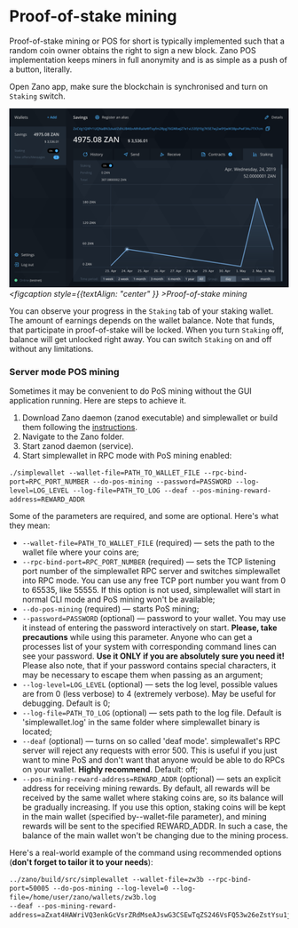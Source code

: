 # Proof-of-stake mining

Proof-of-stake mining or POS for short is typically implemented such that a random coin owner obtains the right to sign a new block. Zano POS implementation keeps miners in full anonymity and is as simple as a push of a button, literally.

Open Zano app, make sure the blockchain is synchronised and turn on `Staking` switch.

![alt proof-of-stake-mining](../../static/img/mine/proof-of-stake-mining/proof-of-stake-mining.png "proof-of-stake-mining")*<figcaption style={{textAlign: "center" }} >Proof-of-stake mining</figcaption>*

You can observe your progress in the `Staking` tab of your staking wallet. The amount of earnings depends on the wallet balance. Note that funds, that participate in proof-of-stake will be locked. When you turn `Staking` off, balance will get unlocked right away. You can switch `Staking` on and off without any limitations.

### Server mode POS mining

Sometimes it may be convenient to do PoS mining without the GUI application running. Here are steps to achieve it.

1. Download Zano daemon (zanod executable) and simplewallet or build them following the [instructions](https://github.com/hyle-team/zano/blob/master/README.md).
2. Navigate to the Zano folder.
3. Start zanod daemon (service).
4. Start simplewallet in RPC mode with PoS mining enabled:

```
./simplewallet --wallet-file=PATH_TO_WALLET_FILE --rpc-bind-port=RPC_PORT_NUMBER --do-pos-mining --password=PASSWORD --log-level=LOG_LEVEL --log-file=PATH_TO_LOG --deaf --pos-mining-reward-address=REWARD_ADDR
```

Some of the parameters are required, and some are optional. Here's what they mean:

- `--wallet-file=PATH_TO_WALLET_FILE` (required) — sets the path to the wallet file where your coins are;
- `--rpc-bind-port=RPC_PORT_NUMBER` (required) — sets the TCP listening port number of the simplewallet RPC server and switches simplewallet into RPC mode. You can use any free TCP port number you want from 0 to 65535, like 55555. If this option is not used, simplewallet will start in normal CLI mode and PoS mining won't be available;
- `--do-pos-mining` (required) — starts PoS mining;
- `--password=PASSWORD` (optional) — password to your wallet. You may use it instead of entering the password interactively on start. **Please, take precautions** while using this parameter. Anyone who can get a processes list of your system with corresponding command lines can see your password. **Use it ONLY if you are absolutely sure you need it!** Please also note, that if your password contains special characters, it may be necessary to escape them when passing as an argument;
- `--log-level=LOG_LEVEL` (optional) — sets the log level, possible values are from 0 (less verbose) to 4 (extremely verbose). May be useful for debugging. Default is 0;
- `--log-file=PATH_TO_LOG` (optional) — sets path to the log file. Default is 'simplewallet.log' in the same folder where simplewallet binary is located;
- `--deaf` (optional) — turns on so called 'deaf mode'. simplewallet's RPC server will reject any requests with error 500. This is useful if you just want to mine PoS and don't want that anyone would be able to do RPCs on your wallet. **Highly recommend**. Default: off;
- `--pos-mining-reward-address=REWARD_ADDR` (optional) — sets an explicit address for receiving mining rewards. By default, all rewards will be received by the same wallet where staking coins are, so its balance will be gradually increasing. If you use this option, staking coins will be kept in the main wallet (specified by--wallet-file parameter), and mining rewards will be sent to the specified REWARD_ADDR. In such a case, the balance of the main wallet won't be changing due to the mining process.

Here's a real-world example of the command using recommended options (**don't forget to tailor it to your needs**):

```
../zano/build/src/simplewallet --wallet-file=zw3b --rpc-bind-port=50005 --do-pos-mining --log-level=0 --log-file=/home/user/zano/wallets/zw3b.log
--deaf --pos-mining-reward-address=aZxat4HAWriVQ3enkGcVsrZRdMseAJswG3CSEwTqZS246VsFQ53w26eZstYsu1jWE74Atz9ajLxFnBsVTafncWNH5SMv4zHFaTS
```